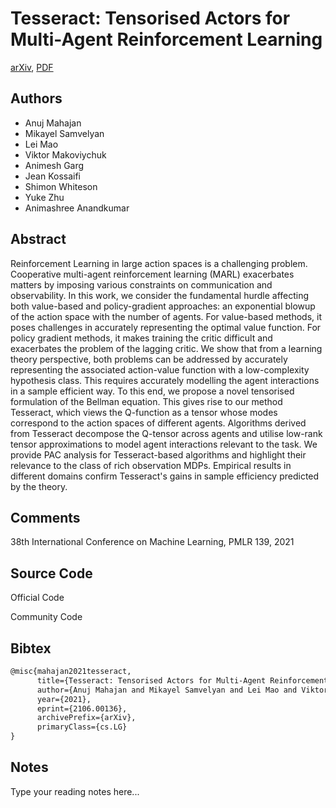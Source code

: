
# Tesseract: Tensorised Actors for Multi-Agent Reinforcement Learning

[arXiv](https://arxiv.org/abs/2106.0136), [PDF](https://arxiv.org/pdf/2106.0136.pdf)

## Authors

- Anuj Mahajan
- Mikayel Samvelyan
- Lei Mao
- Viktor Makoviychuk
- Animesh Garg
- Jean Kossaifi
- Shimon Whiteson
- Yuke Zhu
- Animashree Anandkumar

## Abstract

Reinforcement Learning in large action spaces is a challenging problem. Cooperative multi-agent reinforcement learning (MARL) exacerbates matters by imposing various constraints on communication and observability. In this work, we consider the fundamental hurdle affecting both value-based and policy-gradient approaches: an exponential blowup of the action space with the number of agents. For value-based methods, it poses challenges in accurately representing the optimal value function. For policy gradient methods, it makes training the critic difficult and exacerbates the problem of the lagging critic. We show that from a learning theory perspective, both problems can be addressed by accurately representing the associated action-value function with a low-complexity hypothesis class. This requires accurately modelling the agent interactions in a sample efficient way. To this end, we propose a novel tensorised formulation of the Bellman equation. This gives rise to our method Tesseract, which views the Q-function as a tensor whose modes correspond to the action spaces of different agents. Algorithms derived from Tesseract decompose the Q-tensor across agents and utilise low-rank tensor approximations to model agent interactions relevant to the task. We provide PAC analysis for Tesseract-based algorithms and highlight their relevance to the class of rich observation MDPs. Empirical results in different domains confirm Tesseract's gains in sample efficiency predicted by the theory.

## Comments

38th International Conference on Machine Learning, PMLR 139, 2021

## Source Code

Official Code



Community Code



## Bibtex

```tex
@misc{mahajan2021tesseract,
      title={Tesseract: Tensorised Actors for Multi-Agent Reinforcement Learning}, 
      author={Anuj Mahajan and Mikayel Samvelyan and Lei Mao and Viktor Makoviychuk and Animesh Garg and Jean Kossaifi and Shimon Whiteson and Yuke Zhu and Animashree Anandkumar},
      year={2021},
      eprint={2106.00136},
      archivePrefix={arXiv},
      primaryClass={cs.LG}
}
```

## Notes

Type your reading notes here...

